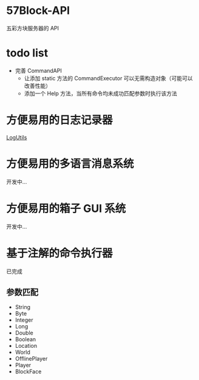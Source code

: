 # 57Block-API

五彩方块服务器的 API

# todo list

- 完善 CommandAPI
    - 让添加 static 方法的 CommandExecutor 可以无需构造对象（可能可以改善性能）
    - 添加一个 Help 方法，当所有命令均未成功匹配参数时执行该方法

# 方便易用的日志记录器

[LogUtils](src/main/java/net/_57block/bukkit/api/util/LogUtils.java)

# 方便易用的多语言消息系统

开发中...

# 方便易用的箱子 GUI 系统

开发中...

# 基于注解的命令执行器

已完成

## 参数匹配

- String
- Byte
- Integer
- Long
- Double
- Boolean
- Location
- World
- OfflinePlayer
- Player
- BlockFace
